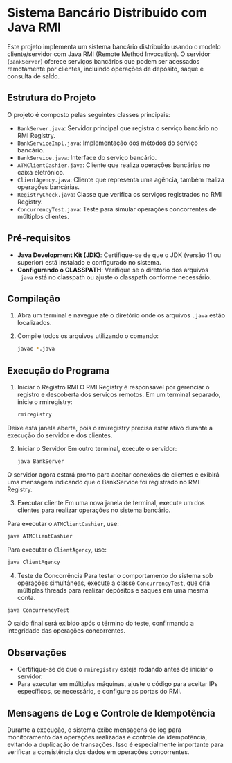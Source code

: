 # Sistema Bancário Distribuído com Java RMI

Este projeto implementa um sistema bancário distribuído usando o modelo cliente/servidor com Java RMI (Remote Method Invocation). O servidor (`BankServer`) oferece serviços bancários que podem ser acessados remotamente por clientes, incluindo operações de depósito, saque e consulta de saldo.

## Estrutura do Projeto

O projeto é composto pelas seguintes classes principais:

- `BankServer.java`: Servidor principal que registra o serviço bancário no RMI Registry.
- `BankServiceImpl.java`: Implementação dos métodos do serviço bancário.
- `BankService.java`: Interface do serviço bancário.
- `ATMClientCashier.java`: Cliente que realiza operações bancárias no caixa eletrônico.
- `ClientAgency.java`: Cliente que representa uma agência, também realiza operações bancárias.
- `RegistryCheck.java`: Classe que verifica os serviços registrados no RMI Registry.
- `ConcurrencyTest.java`: Teste para simular operações concorrentes de múltiplos clientes.

## Pré-requisitos

- **Java Development Kit (JDK)**: Certifique-se de que o JDK (versão 11 ou superior) está instalado e configurado no sistema.
- **Configurando o CLASSPATH**: Verifique se o diretório dos arquivos `.java` está no classpath ou ajuste o classpath conforme necessário.

## Compilação

1. Abra um terminal e navegue até o diretório onde os arquivos `.java` estão localizados.

2. Compile todos os arquivos utilizando o comando:
   ```bash
   javac *.java
   
## Execução do Programa

1. Iniciar o Registro RMI
O RMI Registry é responsável por gerenciar o registro e descoberta dos serviços remotos. Em um terminal separado, inicie o rmiregistry:
   ```bash
   rmiregistry
Deixe esta janela aberta, pois o rmiregistry precisa estar ativo durante a execução do servidor e dos clientes.

2. Iniciar o Servidor
Em outro terminal, execute o servidor:
   ```bash
   java BankServer

O servidor agora estará pronto para aceitar conexões de clientes e exibirá uma mensagem indicando que o BankService foi registrado no RMI Registry.

3. Executar cliente
Em uma nova janela de terminal, execute um dos clientes para realizar operações no sistema bancário.

Para executar o `ATMClientCashier`, use:

   ```bash
   java ATMClientCashier
   ```
Para executar o `ClientAgency`, use:
   ```bash
java ClientAgency
   ```

4. Teste de Concorrência
Para testar o comportamento do sistema sob operações simultâneas, execute a classe `ConcurrencyTest`, que cria múltiplas threads para realizar depósitos e saques em uma mesma conta.
```bash
java ConcurrencyTest
   ```
O saldo final será exibido após o término do teste, confirmando a integridade das operações concorrentes.

## Observações
- Certifique-se de que o `rmiregistry` esteja rodando antes de iniciar o servidor.
- Para executar em múltiplas máquinas, ajuste o código para aceitar IPs específicos, se necessário, e configure as portas do RMI.

## Mensagens de Log e Controle de Idempotência
Durante a execução, o sistema exibe mensagens de log para monitoramento das operações realizadas e controle de idempotência, evitando a duplicação de transações. Isso é especialmente importante para verificar a consistência dos dados em operações concorrentes.
